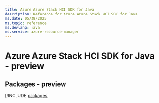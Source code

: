 ```yaml
---
title: Azure Azure Stack HCI SDK for Java
description: Reference for Azure Azure Stack HCI SDK for Java
ms.date: 05/28/2025
ms.topic: reference
ms.devlang: java
ms.service: azure-resource-manager
---
```

# Azure Azure Stack HCI SDK for Java - preview
## Packages - preview
[!INCLUDE [packages](azure-stack-hci-index.md)]
